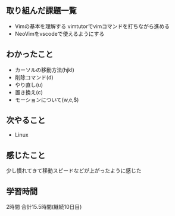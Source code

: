 ## 取り組んだ課題一覧
- Vimの基本を理解する
vimtutorでvimコマンドを打ちながら進める
- NeoVimをvscodeで使えるようにする
## わかったこと
- カーソルの移動方法(hjkl)
- 削除コマンド(d)
- やり直し(u)
- 置き換え(c)
- モーションについて(w,e,$)
## 次やること
- Linux
## 感じたこと
少し慣れてきて移動スピードなどが上がったように感じた
## 学習時間
2時間
合計15.5時間(継続10日目)

